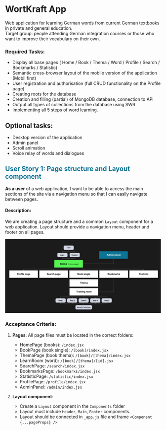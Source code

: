 # WortKraft App

Web application for learning German words from current German textbooks in private and general education. <br>
Target group: people attending German integration courses or those who want to improve their vocabulary on their own.

### Required Tasks:

- Display all base pages ( Home / Book / Thema / Word / Profile / Search / Bookmarks / Statistic)
- Semantic cross-browser layout of the mobile version of the application (Mobil first)
- User registration and authorisation (full CRUD functionality on the Profile page)
- Creating roots for the database
- Creation and filling (partial) of MongoDB database, connection to API
- Output all types of collections from the database using SWR
- Implementing all 5 steps of word learning.

## Optional tasks:

- Desktop version of the application
- Admin panel
- Scroll animation
- Voice relay of words and dialogues

## <b style="color:#0C7495;">User Story 1: Page structure and Layout component</b>

<strong>As a user</strong> of a web application, I want to be able to access the main sections of the site via a navigation menu so that I can easily navigate between pages.

#### Description:

We are creating a page structure and a common `Layout` component for a web application. Layout should provide a navigation menu, header and footer on all pages.

![Project Structure](./public/readme-images/structure.png)

### Acceptance Criteria:

1. **Pages**: All page files must be located in the correct folders:

   - HomePage (books): `/index.jsx`
   - BookPage (book single): `/[book]/index.jsx`
   - ThemaPage (book thema): `/[book]/[thema]/index.jsx`
   - LearnRoom (word): `/[book]/[thema]/[id].jsx`
   - SearchPage: `/search/index.jsx`
   - BookmarksPage: `/bookmarks/index.jsx`
   - StatisticPage: `/statistic/index.jsx`
   - ProfilePage: `/profile/index.jsx`
   - AdminPanel: `/admin/index.jsx`

2. **Layout component**:

   - Create a `Layout` component in the `Components` folder
   - Layout must include `Header`, `Main`, `Footer` components.
   - Layout should be connected in `_app.js` file and frame `<Component {...pageProps} />`
